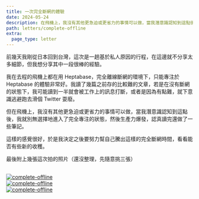 ```yaml
---
title: 一次完全斷網的體驗
date: 2024-05-24
description: 在飛機上，我沒有其他更急迫或更省力的事情可以做，當我潛意識認知到這點後，我就別無選擇地進入了完全專注的狀態，然後生產力爆發，認真讀完還做了一些筆記。
path: letters/complete-offline
extra:
  page_type: letter
---
```


前幾天我剛從日本回到台灣，這次是一趟基於私人原因的行程，在這邊就不分享太多細節，但我想分享其中一段很棒的經驗。

我在去程的飛機上都在用 Heptabase，完全離線斷網的環境下，只能專注於 Heptabase 的體驗非常好。我讀了幾篇之前存的比較難的文章，若是在沒有斷網的狀態下，我可能讀到一半就會被工作上的訊息打斷，或者是因為有點難，就下意識逃避跑去滑個 Twitter 耍廢。

但在飛機上，我沒有其他更急迫或更省力的事情可以做，當我潛意識認知到這點後，我就別無選擇地進入了完全專注的狀態，然後生產力爆發，認真讀完還做了一些筆記。

這樣的感覺很好，於是我決定之後要努力幫自己騰出這樣的完全斷網時間，看看能否有些新的收穫。

最後附上幾張這次拍的照片（還沒整理，先隨意挑三張）

<br>
<a href="https://image-webp.pinchlime.com/completely-offline-1_QoeRVd.jpg" data-fancybox data-caption="completely-offline">
  <img src="https://image-webp.pinchlime.com/completely-offline-1_QoeRVd.jpg" loading="lazy" alt="complete-offline" align="center" />
</a>

<br>
<a href="https://image-webp.pinchlime.com/completely-offline-2_AzyZBi.jpg" data-fancybox data-caption="completely-offline">
  <img src="https://image-webp.pinchlime.com/completely-offline-2_AzyZBi.jpg" loading="lazy" alt="complete-offline" align="center" />
</a>

<br>
<a href="https://image-webp.pinchlime.com/completely-offline-3_UfyojS.jpg" data-fancybox data-caption="completely-offline">
  <img src="https://image-webp.pinchlime.com/completely-offline-3_UfyojS.jpg" loading="lazy" alt="complete-offline" align="center" />
</a>



